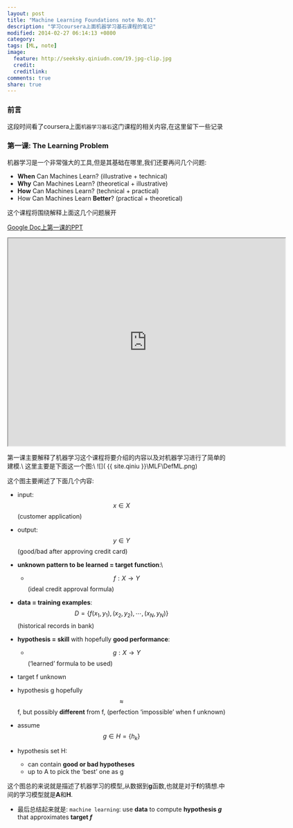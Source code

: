 ```yaml
---
layout: post
title: "Machine Learning Foundations note No.01"
description: "学习coursera上面机器学习基石课程的笔记"
modified: 2014-02-27 06:14:13 +0800
category:
tags: [ML, note]
image:
  feature: http://seeksky.qiniudn.com/19.jpg-clip.jpg
  credit:
  creditlink:
comments: true
share: true
---
```


### 前言
这段时间看了coursera上面`机器学习基石`这门课程的相关内容,在这里留下一些记录

<!--more-->

### 第一课: The Learning Problem

机器学习是一个非常强大的工具,但是其基础在哪里,我们还要再问几个问题:

 + **When** Can Machines Learn? (illustrative + technical)
 + **Why** Can Machines Learn? (theoretical + illustrative)
 + **How** Can Machines Learn? (technical + practical)
 + How Can Machines Learn **Better**? (practical + theoretical)

这个课程将围绕解释上面这几个问题展开

[Google Doc上第一课的PPT](https://drive.google.com/file/d/0B9qw8YyWZEzKbVZpRzBveEZicDg/edit?usp=sharing)

<iframe src="https://docs.google.com/file/d/0B9qw8YyWZEzKbVZpRzBveEZicDg/preview" width="640" height="480"></iframe>

第一课主要解释了机器学习这个课程将要介绍的内容以及对机器学习进行了简单的建模.\\
这里主要是下面这一个图:\\
![]( {{ site.qiniu }}\MLF\DefML.png)

这个图主要阐述了下面几个内容:

 + input: $$x \in X$$ (customer application)
 + output: $$y \in Y$$ (good/bad after approving credit card)
 + **unknown pattern to be learned = target function**:\\
   * $$f : X \to Y$$ (ideal credit approval formula)
 + **data = training examples**: $$D = \{f(x_1, y_1), (x_2, y_2), \cdots , (x_N, y_N)\}$$ (historical records in bank)
 + **hypothesis = skill** with hopefully **good performance**:
   * $$g : X \to Y$$ (‘learned’ formula to be used)

 + target f unknown
 + hypothesis g hopefully $$\approx$$ f, but possibly **different** from f, (perfection ‘impossible’ when f unknown)
 + assume $$g \in H = \{h_k\}$$
 + hypothesis set H:
   * can contain **good or bad hypotheses**
   * up to A to pick the ‘best’ one as g

这个图总的来说就是描述了机器学习的模型,从数据到**g**函数,也就是对于**f**的猜想.中间的学习模型就是**A**和**H**.

 + 最后总结起来就是: `machine learning`: use **data** to compute **hypothesis _g_** that approximates **target _f_**
